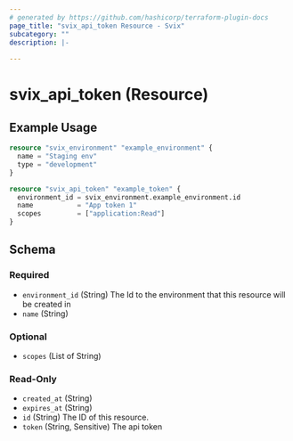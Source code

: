 ```yaml
---
# generated by https://github.com/hashicorp/terraform-plugin-docs
page_title: "svix_api_token Resource - Svix"
subcategory: ""
description: |-
  
---
```


# svix_api_token (Resource)



## Example Usage

```terraform
resource "svix_environment" "example_environment" {
  name = "Staging env"
  type = "development"
}

resource "svix_api_token" "example_token" {
  environment_id = svix_environment.example_environment.id
  name           = "App token 1"
  scopes         = ["application:Read"]
}
```

<!-- schema generated by tfplugindocs -->
## Schema

### Required

- `environment_id` (String) The Id to the environment that this resource will be created in
- `name` (String)

### Optional

- `scopes` (List of String)

### Read-Only

- `created_at` (String)
- `expires_at` (String)
- `id` (String) The ID of this resource.
- `token` (String, Sensitive) The api token
